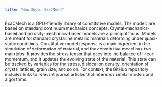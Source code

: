 ```yaml
---
title: "New Repo: ExaCMech"
---
```


[ExaCMech](https://github.com/LLNL/ExaCMech) is a GPU-friendly library of constitutive models. The models are based on standard continuum mechanics concepts. Crystal-mechanics-based and porosity-mechanics-based models are a principal focus. Models are meant for standard crystalline metallic materials deforming under quasi-static conditions. Constitutive model response is a main ingredient in the simulation of deformation of material, and the constitutive model has two main jobs: It provides the stress tensor that goes into the balance of linear momentum, and it updates the evolving state of the material. This state can be tracked by variables for the stress, dislocation density, orientation of crystal lattices, grain size, and so on. For context, the GitHub repository includes links to relevant journal articles that reference similar models and algorithms.
